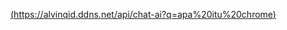 [(https://alvinqid.ddns.net/api/chat-ai?q=apa%20itu%20chrome)](https://alvinqid.ddns.net/api/chat-ai?q=apa%20itu%20chrome)
